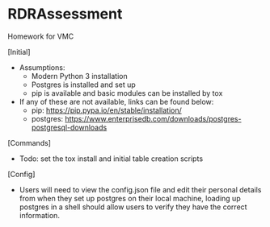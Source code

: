 # RDRAssessment
Homework for VMC

[Initial]
- Assumptions:
    - Modern Python 3 installation
    - Postgres is installed and set up
    - pip is available and basic modules can be installed by tox
- If any of these are not available, links can be found below:
    - pip: https://pip.pypa.io/en/stable/installation/
    - postgres: https://www.enterprisedb.com/downloads/postgres-postgresql-downloads

[Commands]
- Todo: set the tox install and initial table creation scripts

[Config]
- Users will need to view the config.json file and edit their personal details from when they set up postgres on their local machine, loading up postgres in a shell should allow users to verify they have the correct information.
